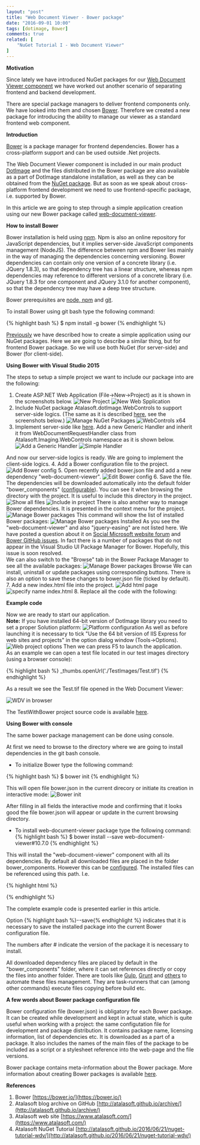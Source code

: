 ```yaml
---
layout: "post"
title: "Web Document Viewer - Bower package"
date: "2016-09-01 10:00"
tags: [dotimage, Bower]
comments: true
related: [
    "NuGet Tutorial I - Web Document Viewer"
]
---
```


**Motivation**

Since lately we have introduced NuGet packages for our [Web Document Viewer component](http://atalasoft.github.io/2016/06/21/nuget-tutorial-wdv/) we have worked out another scenario of separating frontend and backend development. 
<!--more-->
There are special package managers to deliver frontend components only. We have looked into them and chosen [Bower](https://bower.io/). Therefore we created a new package for introducing the ability to manage our viewer as a standard frontend web component.

**Introduction**

[Bower](https://bower.io/) is a package manager for frontend dependencies. Bower has a cross-platform support and can be used outside .Net projects. 

The Web Document Viewer component is included in our main product [DotImage](http://www.atalasoft.com/Products/DotImage) and the files distributed in the Bower package are also available as a part of DotImage standalone installation, as well as they can be obtained from the [NuGet package](http://atalasoft.github.io/2016/06/21/nuget-tutorial-wdv/). But as soon as we speak about cross-platform frontend development we need to use frontend-specific package, i.e. supported by Bower.

In this article we are going to step through a simple application creation using our new Bower package called [web-document-viewer](https://github.com/Atalasoft/web-document-viewer).

**How to install Bower**

Bower installation is held using [npm](https://www.npmjs.com/). Npm is also an online repository for JavaScript dependencies, but it implies server-side JavaScript components management (NodeJS). The difference between npm and Bower lies mainly in the way of managing the dependencies concerning versioning. Bower dependencies can contain only one version of a concrete library (i.e. JQuery 1.8.3), so that dependency tree has a linear structure, whereas npm dependencies may reference to different versions of a concrete library (i.e. JQuery 1.8.3 for one component and JQuery 3.1.0 for another component), so that the dependency tree may have a deep tree structure.

Bower prerequisites are [node, npm](http://nodejs.org/) and [git](http://git-scm.org/).

To install Bower using git bash type the following command:

{% highlight bash %} $ npm install -g bower {% endhighlight %}

[Previously](http://atalasoft.github.io/2016/06/21/nuget-tutorial-wdv/) we have described how to create a simple application using our NuGet packages. Here we are going to describe a similar thing, but for frontend Bower package. So we will use both NuGet (for server-side) and Bower (for client-side).

**Using Bower with Visual Studio 2015**

The steps to setup a simple project we want to include our package into are the following:

1.	Create ASP.NET Web Application (File->New->Project) as it is shown in the screenshots below.
 ![New Project](/images/2016/09/1.png) 
 ![New Web Spplication](/images/2016/09/2.png)
2.	Include NuGet package Atalasoft.dotImage.WebControls to support server-side logics. (The same as it is described [here](http://atalasoft.github.io/2016/06/21/nuget-tutorial-wdv/), see the screenshots below.)
 ![Manage NuGet Packages](/images/2016/09/3.png)
 ![WebControls x64](/images/2016/09/4.png)
3.	Implement server-side like [here](http://atalasoft.github.io/2016/06/21/nuget-tutorial-wdv/). Add a new Generic Handler and inherit it from WebDocumentRequestHandler class from Atalasoft.Imaging.WebControls namespace as it is shown below.
 ![Add a Generic Handler](/images/2016/09/5.png)
 ![Simple Handler](/images/2016/09/6.png) 
 <script src="https://gist.github.com/ElenaLenchic/46118aeb13f38396eab3124fccd4624f.js"></script>
 And now our server-side logics is ready. We are going to implement the client-side logics.
4.	Add a Bower configuration file to the project.
![Add Bower config](/images/2016/09/7.png)
5.	Open recently added bower.json file and add a new dependency "web-document-viewer".
![Edit Bower config](/images/2016/09/8.png)
6.	Save the file. The dependencies will be downloaded automatically into the default folder "bower_components" ([configurable](https://bower.io/docs/config/)). You can see it when browsing the directory with the project. It is useful to include this directory in the project.
![Show all files](/images/2016/09/9.png)
![Include in project](/images/2016/09/10.png)
There is also another way to manage Bower dependencies. It is presented in the context menu for the project. 
![Manage Bower packages](/images/2016/09/11.png)
This command will show the list of installed Bower packages:
![Manage Bower packages Installed](/images/2016/09/12.png)
As you see the "web-document-viewer" and also "jquery-easing" are not listed here. We have posted a question about it on [Social Microsoft website forum](https://social.msdn.microsoft.com/Forums/vstudio/en-US/bcf8f403-ac9a-4d3c-8471-a9e2e2ff119e/bower-package-manager-in-visual-studio-2015-does-not-find-bower-packages?forum=visualstudiogeneral) and [Bower GitHub issues](https://github.com/bower/bower.github.io/issues/264). In fact there is a number of packages that do not appear in the Visual Studio UI Package Manager for Bower. Hopefully, this issue is soon resolved.
<br/> We can also switch to the "Browse" tab in the Bower Package Manager to see all the available packages:
![Manage Bower packages Browse](/images/2016/09/13.png)
 We can install, uninstall or update packages using corresponding buttons. There is also an option to save these changes to bower.json file (ticked by default).
7.	Add a new index.html file into the project.
![Add html page](/images/2016/09/15.png)
![specify name index.html](/images/2016/09/16.png)
8.	Replace all the code with the following:
 
 **Example code**
 <script src="https://gist.github.com/ElenaLenchic/db540f18316050f83433868f734ed454.js"></script>
 Now we are ready to start our application.
 <br/>**Note:** If you have installed 64-bit version of DotImage library you need to set a proper Solution platform:
 ![Platform configuration](/images/2016/09/17.png)
 As well as before launching it is necessary to tick "Use the 64 bit version of IIS Express for web sites and projects" in the option dialog window (Tools->Options).
 ![Web project options](/images/2016/09/18.png)
 Then we can press F5 to launch the application.
 <br/>As an example we can open a test file located in our test images directory (using a browser console):

{% highlight bash %} 
_thumbs.openUrl('./TestImages/Test.tif') 
{% endhighlight %}

As a result we see the Test.tif file opened in the Web Document Viewer:

![WDV in browser](/images/2016/09/19.png)

The TestWithBower project source code is available [here](https://github.com/Atalasoft/nuget-tutorials/tree/master/TestWithBower).

 **Using Bower with console**
 
 The same bower package management can be done using console.
 
 At first we need to browse to the directory where we are going to install dependencies in the git bash console.
 * To initialize Bower type the following command:
 
 {% highlight bash %} $ bower init {% endhighlight %}
 
 This will open file bower.json in the current direcory or initiate its creation in interactive mode: 
 ![Bower init](/images/2016/09/14.png)
 
 After filling in all fields the interactive mode and confirming that it looks good the file bower.json will appear or update in the current browsing directory.
 
 * To install web-document-viewer package type the following command:
 {% highlight bash %} $ bower install --save web-document-viewer#10.7.0 {% endhighlight %}
 
 This will install the "web-document-viewer" component with all its dependencies. By default all downloaded files are placed in the folder bower_components. However this can be [configured](https://bower.io/docs/config/). The installed files can be referenced using this path. I.e.
 
 {% highlight  html %}
 <script src="bower_components/atalasoft-web-document-viewer/atalaWebDocumentViewer.js" type="text/javascript"></script>
 {% endhighlight %}
 
 The complete example code is presented earlier in this article.
 
 Option {% highlight bash %}--save{% endhighlight %} indicates that it is necessary to save the installed package into the current Bower configuration file.
 
 The numbers after # indicate the version of the package it is necessary to install.
 
 All downloaded dependency files are placed by default in the "bower_components" folder, where it can set references directly or copy the files into another folder. There are tools like [Gulp](http://gulpjs.com/), [Grunt](http://gruntjs.com/) and [others](https://bower.io/docs/tools/) to automate these files management. They are task-runners that can (among other commands) execute files copying before build etc.


**A few words about Bower package configuration file**

Bower configuration file (bower.json) is obligatory for each Bower package. It can be created while development and kept in actual state, which is quite useful when working with a project: the same configutation file for development and package distribution. It contains package name, licensing information, list of dependencies etc. It is downloaded as a part of a package. It also includes the names of the main files of the package to be included as a script or a stylesheet reference into the web-page and the file versions.

Bower package contains meta-information about the Bower package. More information about creating Bower packages is available [here](https://bower.io/docs/creating-packages/).

**References**

1.	Bower [https://bower.io/](https://bower.io/)
2.	Atalasoft blog archive on GitHub [http://atalasoft.github.io/archive/](http://atalasoft.github.io/archive/)
4. Atalasoft web site [https://www.atalasoft.com/](https://www.atalasoft.com/)
3.	Atalasoft NuGet Tutorial [http://atalasoft.github.io/2016/06/21/nuget-tutorial-wdv/](http://atalasoft.github.io/2016/06/21/nuget-tutorial-wdv/)

